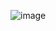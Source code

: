 ![image](https://github.com/Harishbabups/OCTANET_MAY/assets/169166308/3eb05b89-7e8c-45a3-ba74-78dc0ae7586e)
